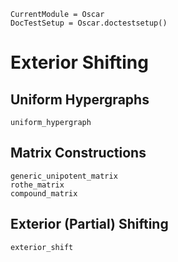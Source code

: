 ```@meta
CurrentModule = Oscar
DocTestSetup = Oscar.doctestsetup()
```

# Exterior Shifting

## Uniform Hypergraphs
```@docs
uniform_hypergraph
```

## Matrix Constructions

```@docs
generic_unipotent_matrix
rothe_matrix
compound_matrix
```

## Exterior (Partial) Shifting
```@docs
exterior_shift
```
